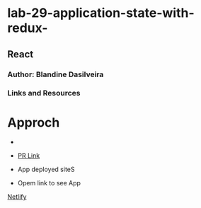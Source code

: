 # lab-29-application-state-with-redux-




##  React

### Author: Blandine Dasilveira

### Links and Resources


# Approch

- 





- [PR Link](https://github.com/blandine-401javascript/lab-29-application-state-with-redux-/pull/2)


-  App deployed siteS
- Opem link to see App  


[Netlify]()